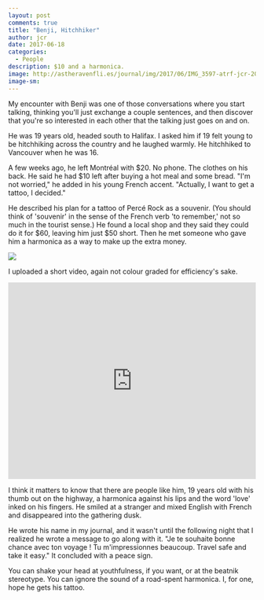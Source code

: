 ```yaml
---
layout: post
comments: true
title: "Benji, Hitchhiker"
author: jcr
date: 2017-06-18
categories:
  - People
description: $10 and a harmonica.
image: http://astheravenfli.es/journal/img/2017/06/IMG_3597-atrf-jcr-2000-web.jpg
image-sm:
---
```


My encounter with Benji was one of those conversations where you start talking, thinking you'll just exchange a couple sentences, and then discover that you're so interested in each other that the talking just goes on and on. 

He was 19 years old, headed south to Halifax. I asked him if 19 felt young to be hitchhiking across the country and he laughed warmly. He hitchhiked to Vancouver when he was 16.

A few weeks ago, he left Montréal with $20. No phone. The clothes on his back. He said he had $10 left after buying a hot meal and some bread. "I'm not worried," he added in his young French accent. "Actually, I want to get a tattoo, I decided."

He described his plan for a tattoo of Percé Rock as a souvenir. (You should think of 'souvenir' in the sense of the French verb 'to remember,' not so much in the tourist sense.) He found a local shop and they said they could do it for $60, leaving him just $50 short. Then he met someone who gave him a harmonica as a way to make up the extra money. 

<img src="http://astheravenfli.es/journal/img/2017/06/IMG_3606-atrf-jcr-2000-web.jpg">

I uploaded a short video, again not colour graded for efficiency's sake. 

<iframe width="100%" height="400" src="https://www.youtube.com/embed/171w4N6E0XU" frameborder="0" allowfullscreen></iframe>

I think it matters to know that there are people like him, 19 years old with his thumb out on the highway, a harmonica against his lips and the word 'love' inked on his fingers. He smiled at a stranger and mixed English with French and disappeared into the gathering dusk. 

He wrote his name in my journal, and it wasn't until the following night that I realized he wrote a message to go along with it. "Je te souhaite bonne chance avec ton voyage ! Tu m'impressionnes beaucoup. Travel safe and take it easy." It concluded with a peace sign.

You can shake your head at youthfulness, if you want, or at the beatnik stereotype. You can ignore the sound of a road-spent harmonica. I, for one, hope he gets his tattoo.
